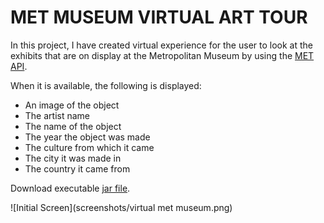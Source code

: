 # MET MUSEUM VIRTUAL ART TOUR


In this project, I have created virtual experience for the user to look at the 
exhibits that are on display at the Metropolitan Museum by using the [MET API](https://metmuseum.github.io/ "Met API").

When it is available, the following is displayed:

* An image of the object
* The artist name
* The name of the object
* The year the object was made
* The culture from which it came
* The city it was made in
* The country it came from

Download executable [jar file](https://github.com/jkomendant/MetMuseum/blob/master/build/libs/met-museum-1.0-SNAPSHOT.jar).

![Initial Screen](screenshots/virtual met museum.png)